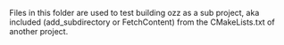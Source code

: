 Files in this folder are used to test building ozz as a sub project,
aka included (add_subdirectory or FetchContent) from the CMakeLists.txt of another project.
